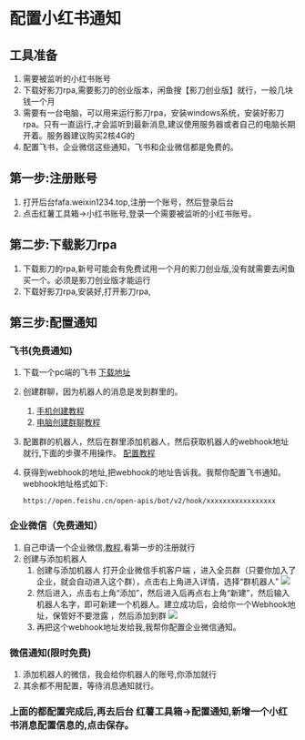 # 配置小红书通知


## 工具准备
1. 需要被监听的小红书账号
2. 下载好影刀rpa,需要影刀的创业版本，闲鱼搜【影刀创业版】就行，一般几块钱一个月
3. 需要有一台电脑，可以用来运行影刀rpa，安装windows系统，安装好影刀rpa。只有一直运行,才会监听到最新消息,建议使用服务器或者自己的电脑长期开着。服务器建议购买2核4G的
4. 配置飞书，企业微信这些通知，飞书和企业微信都是免费的。


## 第一步:注册账号
1. 打开后台fafa.weixin1234.top,注册一个账号，然后登录后台
2. 点击红薯工具箱->小红书账号,登录一个需要被监听的小红书账号。


## 第二步:下载影刀rpa
1. 下载影刀的rpa,新号可能会有免费试用一个月的影刀创业版,没有就需要去闲鱼买一个。必须是影刀创业版才能运行
2. 下载好影刀rpa,安装好,打开影刀rpa,


## 第三步:配置通知
### 飞书(免费通知)

1. 下载一个pc端的飞书
   [下载地址](https://www.feishu.cn/download)

2. 创建群聊，因为机器人的消息是发到群里的。
    1. [手机创建教程](https://jingyan.baidu.com/article/19020a0a52e9b7139c28420a.html)
    2. [电脑创建群聊教程](https://jingyan.baidu.com/article/3ea514899f860513e61bbaad.html)


3. 配置群的机器人，然后在群里添加机器人，然后获取机器人的webhook地址就行,下面的步骤不用操作。
   [配置教程](https://open.feishu.cn/document/client-docs/bot-v3/add-custom-bot#399d949c)


4. 获得到webhook的地址,把webhook的地址告诉我。我帮你配置飞书通知。webhook地址格式如下:

    ```angular2html
    https://open.feishu.cn/open-apis/bot/v2/hook/xxxxxxxxxxxxxxxxx
    ```
### 企业微信（免费通知）
1. 自己申请一个企业微信,[教程](https://blog.csdn.net/m0_64130892/article/details/128533639),看第一步的注册就行
2. 创建与添加机器人
   1. 创建与添加机器人
      打开企业微信手机客户端  ，进入全员群（只要你加入了企业，就会自动进入这个群），点击右上角进入详情，选择“群机器人”
      ![](http://cdn.weixin1234.top/vitepress/202409121439477.png)
   2. 然后进入，点击右上角“添加”，然后进入后再点右上角“新建”，然后输入机器人名字，即可新建一个机器人。建立成功后，会给你一个Webhook地址，保管好不要泄露 ，然后添加到群
      ![](http://cdn.weixin1234.top/vitepress/202409121440981.png)
   3. 再把这个webhook地址发给我,我帮你配置企业微信通知。

### 微信通知(限时免费)
1. 添加机器人的微信，我会给你机器人的账号,你添加就行
2. 其余都不用配置，等待消息通知就行。


### 上面的都配置完成后,再去后台 红薯工具箱->配置通知,新增一个小红书消息配置信息的,点击保存。

